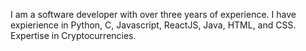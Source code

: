 I am a software developer with over three years of experience.
I have expierience in Python, C, Javascript, ReactJS, Java, HTML, and CSS.
Expertise in Cryptocurrencies.
